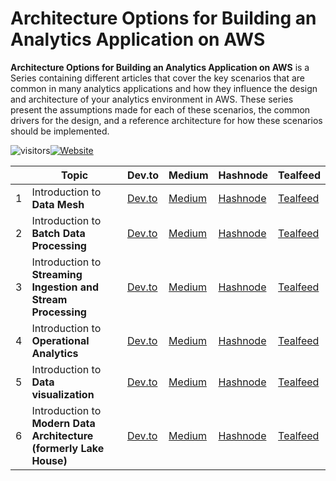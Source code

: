 # Architecture Options for Building an Analytics Application on AWS

**Architecture Options for Building an Analytics Application on AWS** is a Series containing different articles that cover the key scenarios that are common in many analytics applications and how they influence the design and architecture of your analytics environment in AWS. These series present the assumptions made for each of these scenarios, the common drivers for the design, and a reference architecture for how these scenarios should be implemented.

![visitors](https://visitor-badge.glitch.me/badge?page_id=/AditModi/Architecture-Options-for-Building-an-Analytics-Application-on-AWS)[![Website](https://img.shields.io/website?label=Dev.to&up_message=@aditmodi&url=https%3A%2F%2Fdev.to/aditmodi)](https://dev.to/aditmodi) 


|               | Topic        | Dev.to       | Medium       | Hashnode     | Tealfeed     |
| ------------  | ------------ | ------------ | ------------ | ------------ | ------------ |
|  1 | Introduction to **Data Mesh** |[ Dev.to ]() |[ Medium ]() |[ Hashnode ]() |[ Tealfeed ]() |
|  2 | Introduction to **Batch Data Processing** |[ Dev.to ]() |[ Medium ]() |[ Hashnode ]() |[ Tealfeed ]() |
|  3 | Introduction to **Streaming Ingestion and Stream Processing** |[ Dev.to ]() |[ Medium ]() |[ Hashnode ]() |[ Tealfeed ]() |
|  4 | Introduction to **Operational Analytics** |[ Dev.to ]() |[ Medium ]() |[ Hashnode ]() |[ Tealfeed ]() |
|  5 | Introduction to **Data visualization** |[ Dev.to ]() |[ Medium ]() |[ Hashnode ]() |[ Tealfeed ]() |
|  6 | Introduction to **Modern Data Architecture (formerly Lake House)** |[ Dev.to ]() |[ Medium ]() |[ Hashnode ]() |[ Tealfeed ]() |

